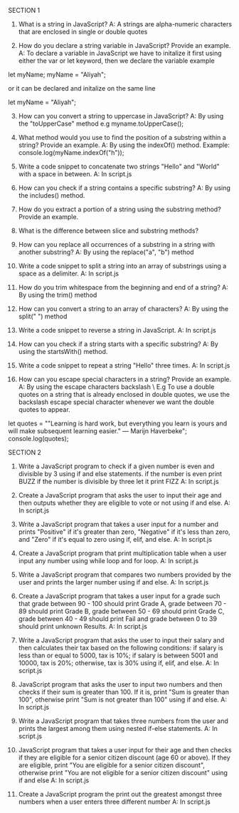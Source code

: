 SECTION 1  

1. What is a string in JavaScript?
A: A strings are alpha-numeric characters that are enclosed in single or double quotes

2. How do you declare a string variable in JavaScript? Provide an example.
A: To declare a variable in JavaScript we have to initalize it first using either the var or let keyword, then we declare the variable
example

let myName;
myName = "Aliyah";

or it can be declared and initalize on the same line

let myName = "Aliyah";

3. How can you convert a string to uppercase in JavaScript?
A: By using the "toUpperCase" method e.g myname.toUpperCase();

4. What method would you use to find the position of a substring within a string? Provide an example.
A: By using the indexOf() method.
Example: console.log(myName.indexOf("h"));

5. Write a code snippet to concatenate two strings "Hello" and "World" with a space in between.
A: In script.js

6. How can you check if a string contains a specific substring?
A: By using the includes() method.

7. How do you extract a portion of a string using the substring method? Provide an example.


8. What is the difference between slice and substring methods?


9. How can you replace all occurrences of a substring in a string with another substring?
A: By using the replace("a", "b") method 

10. Write a code snippet to split a string into an array of substrings using a space as a delimiter.
A: In script.js

11. How do you trim whitespace from the beginning and end of a string?
A: By using the trim() method


12. How can you convert a string to an array of characters?
A: By using the split(" ") method

13. Write a code snippet to reverse a string in JavaScript.
A: In script.js

14. How can you check if a string starts with a specific substring?
A: By using the startsWith() method.

15. Write a code snippet to repeat a string "Hello" three times.
A: In script.js

16. How can you escape special characters in a string? Provide an example.
A: By using the escape characters backslash \ 
E.g To use a double quotes on a string that is already enclosed in double quotes, we use the backslash escape special character whenever we want the double quotes to appear.

let quotes = "\"Learning is hard work, but everything you learn is yours and will make subsequent learning easier.\" ― Marijn Haverbeke";
console.log(quotes);

SECTION 2

1. Write a JavaScript  program to check if a given number is even and divisible by 3 using if and else statements. if the number is even print BUZZ if the number is divisible by three let it print FIZZ
A: In script.js

2. Create a JavaScript  program that asks the user to input their age and then outputs whether they are eligible to vote or not using if and else.
A: In script.js

3. Write a JavaScript program that takes a user input for a number and prints "Positive" if it's greater than zero, "Negative" if it's less than zero, and "Zero" if it's equal to zero using if, elif, and else.
A: In script.js

4. Create a JavaScript program that print multiplication table when a user input any number using while loop and for loop.
A: In script.js

5. Write a JavaScript  program that compares two numbers provided by the user and prints the larger number using if and else.
A: In script.js

6. Create a JavaScript  program that takes a user input for a grade such that grade between 90 - 100 should print Grade A, grade between 70 - 89 should print Grade B, grade 
between 50 - 69 should print Grade C, grade between 40 - 49 should print  Fail and grade between 0 to 39 should print unknown Results. 
A: In script.js

7. Write a JavaScript  program that asks the user to input their salary and then calculates their tax based on the following conditions: if salary is less than or equal to 5000, tax is 10%; if salary is between 5001 and 10000, tax is 20%; otherwise, tax is 30% using if, elif, and else.
A: In script.js

8. JavaScript  program that asks the user to input two numbers and then checks if their sum is greater than 100. If it is, print "Sum is greater than 100", otherwise print "Sum is not greater than 100" using if and else.
A: In script.js

9. Write a JavaScript  program that takes three numbers from the user and prints the largest among them using nested if-else statements.
A: In script.js

10. JavaScript program that takes a user input for their age and then checks if they are eligible for a senior citizen discount (age 60 or above). If they are eligible, print "You are eligible for a senior citizen discount", otherwise print "You are not eligible for a senior citizen discount" using if and else
A: In script.js

11. Create a JavaScript program the print out the greatest amongst three numbers when a user enters three different number
A: In script.js
